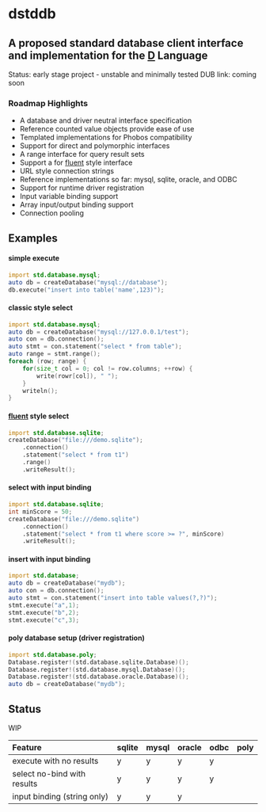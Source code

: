 # dstddb
## A proposed standard database client interface and implementation for the [D](http://dlang.org) Language

Status: early stage project - unstable and minimally tested
DUB link:  coming soon

### Roadmap Highlights
- A database and driver neutral interface specification
- Reference counted value objects provide ease of use
- Templated implementations for Phobos compatibility 
- Support for direct and polymorphic interfaces
- A range interface for query result sets
- Support a for [fluent](http://en.wikipedia.org/wiki/Fluent_interface) style interface
- URL style connection strings
- Reference implementations so far: mysql, sqlite, oracle, and ODBC
- Support for runtime driver registration
- Input variable binding support
- Array input/output binding support
- Connection pooling

## Examples

#### simple execute
```D
import std.database.mysql;
auto db = createDatabase("mysql://database");
db.execute("insert into table('name',123)");
```

#### classic style select
```D
import std.database.mysql;
auto db = createDatabase("mysql://127.0.0.1/test");
auto con = db.connection();
auto stmt = con.statement("select * from table");
auto range = stmt.range();
foreach (row; range) {
    for(size_t col = 0; col != row.columns; ++row) {
        write(rowr[col]), " ");
    }
    writeln();
}

```
#### [fluent](http://en.wikipedia.org/wiki/Fluent_interface) style select
```D
import std.database.sqlite;
createDatabase("file:///demo.sqlite");
    .connection()
    .statement("select * from t1")
    .range()
    .writeResult();
```

#### select with input binding
```D
import std.database.sqlite;
int minScore = 50;
createDatabase("file:///demo.sqlite")
    .connection()
    .statement("select * from t1 where score >= ?", minScore)
    .writeResult();
```

#### insert with input binding
```D
import std.database;
auto db = createDatabase("mydb");
auto con = db.connection();
auto stmt = con.statement("insert into table values(?,?)");
stmt.execute("a",1);
stmt.execute("b",2);
stmt.execute("c",3);
```

#### poly database setup (driver registration)
```D
import std.database.poly;
Database.register!(std.database.sqlite.Database)();
Database.register!(std.database.mysql.Database)();
Database.register!(std.database.oracle.Database)();
auto db = createDatabase("mydb");
```

## Status

WIP

| Feature                      | sqlite | mysql  | oracle | odbc  | poly  |
| :--------------------------- | :----- | :----- | :----- | :---- | :---- |
| execute with no results      | y      | y      | y      | y     |       |
| select no-bind with results  | y      | y      | y      | y     |       |
| input binding (string only)  | y      | y      | y      |       |       |

